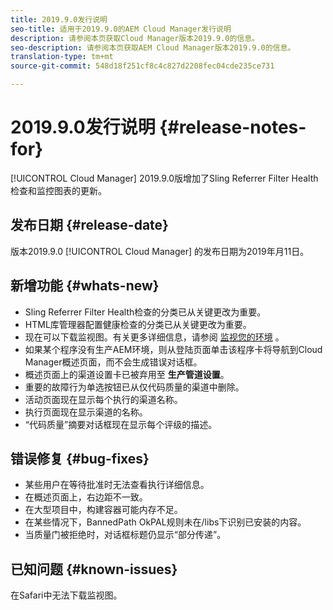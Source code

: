 ```yaml
---
title: 2019.9.0发行说明
seo-title: 适用于2019.9.0的AEM Cloud Manager发行说明
description: 请参阅本页获取Cloud Manager版本2019.9.0的信息。
seo-description: 请参阅本页获取AEM Cloud Manager版本2019.9.0的信息。
translation-type: tm+mt
source-git-commit: 548d18f251cf8c4c827d2208fec04cde235ce731

---
```


# 2019.9.0发行说明 {#release-notes-for}

[!UICONTROL Cloud Manager] 2019.9.0版增加了Sling Referrer Filter Health检查和监控图表的更新。

## 发布日期 {#release-date}

版本2019.9.0 [!UICONTROL Cloud Manager] 的发布日期为2019年月11日。

## 新增功能 {#whats-new}

* Sling Referrer Filter Health检查的分类已从关键更改为重要。
* HTML库管理器配置健康检查的分类已从关键更改为重要。
* 现在可以下载监视图。有关更多详细信息，请参阅 [监视您的环境](monitor-your-environments.md) 。
* 如果某个程序没有生产AEM环境，则从登陆页面单击该程序卡将导航到Cloud Manager概述页面，而不会生成错误对话框。
* 概述页面上的渠道设置卡已被弃用至 **生产管道设置**。
* 重要的故障行为单选按钮已从仅代码质量的渠道中删除。
* 活动页面现在显示每个执行的渠道名称。
* 执行页面现在显示渠道的名称。
* “代码质量”摘要对话框现在显示每个评级的描述。

## 错误修复 {#bug-fixes}

* 某些用户在等待批准时无法查看执行详细信息。
* 在概述页面上，右边距不一致。
* 在大型项目中，构建容器可能内存不足。
* 在某些情况下，BannedPath OkPAL规则未在/libs下识别已安装的内容。
* 当质量门被拒绝时，对话框标题仍显示“部分传递”。

## 已知问题 {#known-issues}

在Safari中无法下载监视图。
